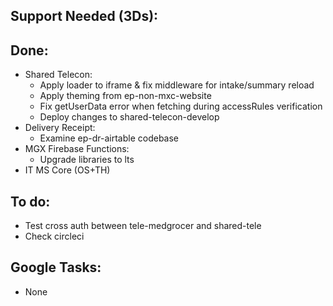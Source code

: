 ## Support Needed (3Ds):
## Done:
  - Shared Telecon:
    - Apply loader to iframe & fix middleware for intake/summary reload
    - Apply theming from ep-non-mxc-website
    - Fix getUserData error when fetching during accessRules verification
    - Deploy changes to shared-telecon-develop
  - Delivery Receipt:
    - Examine ep-dr-airtable codebase
  - MGX Firebase Functions:
    - Upgrade libraries to lts
  - IT MS Core (OS+TH)
## To do:
  - Test cross auth between tele-medgrocer and shared-tele
  - Check circleci
## Google Tasks:
  - None